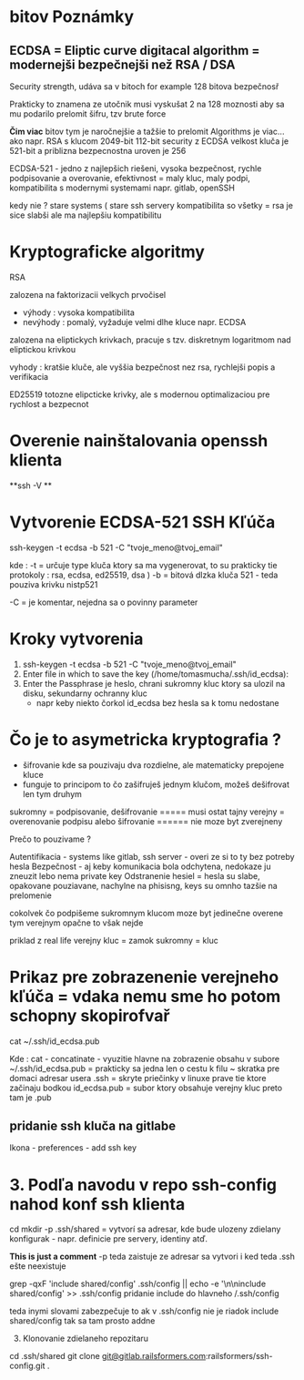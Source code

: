 # bitov Poznámky 

## ECDSA = Eliptic curve digitacal algorithm = modernejši bezpečnejši než RSA / DSA 

Security strength, udáva sa v bitoch for example 128 bitova bezpečnosř 

Prakticky to znamena ze utočnik musi vyskušat 2 na 128 moznosti aby sa mu podarilo prelomit šifru, tzv brute force 

**Čim viac** bitov tym je naročnejšie a tažšie to prelomit 
Algorithms je viac... ako napr. RSA s klucom 2049-bit 112-bit security 
z
ECDSA velkost kluča je 521-bit a priblizna bezpecnostna uroven je 256 

ECDSA-521 - jedno z najlepšich riešeni, vysoka bezpečnost, rychle podpisovanie a overovanie, efektivnost = maly kluc, maly podpi,
kompatibilita s modernymi systemami napr. gitlab, openSSH

kedy nie ? 
stare systems ( stare ssh servery 
kompatibilita so všetky = rsa je sice slabši ale ma najlepšiu kompatibilitu 

# Kryptograficke algoritmy 

RSA 

zalozena na faktorizacii velkych prvočisel 

  - výhody : vysoka kompatibilita
  - nevýhody : pomalý, vyžaduje velmi dlhe kluce napr.
ECDSA

zalozena na eliptickych krivkach, pracuje s tzv. diskretnym logaritmom nad eliptickou krivkou 

vyhody : kratšie kluče, ale vyššia bezpečnost nez rsa, rychlejši popis a verifikacia 

ED25519 
totozne elipcticke krivky, ale s modernou optimalizaciou pre rychlost a bezpecnot 

# Overenie nainštalovania openssh klienta 

**ssh -V ** 

# Vytvorenie ECDSA-521 SSH Kľúča

ssh-keygen -t ecdsa -b 521 -C "tvoje_meno@tvoj_email"

kde : -t = určuje type kluča ktory sa ma vygenerovat, to su prakticky tie protokoly : rsa, ecdsa, ed25519, dsa )
-b = bitová dlzka kluča 521 - teda pouziva krivku nistp521 

-C = je komentar, nejedna sa o povinny parameter 

# Kroky vytvorenia 

1. ssh-keygen -t ecdsa -b 521 -C "tvoje_meno@tvoj_email"
2. Enter file in which to save the key (/home/tomasmucha/.ssh/id_ecdsa): 
3. Enter the Passphrase je heslo, chrani sukromny kluc ktory sa ulozil na disku, sekundarny ochranny kluc
     - napr keby niekto čorkol id_ecdsa bez hesla sa k tomu nedostane 

# Čo je to asymetricka kryptografia ? 

- šifrovanie kde sa pouzivaju dva rozdielne, ale matematicky prepojene kluce
- funguje to principom to čo zašifruješ jednym klučom, možeš dešifrovat len tym druhym 

sukromny = podpisovanie, dešifrovanie  ===== musi ostat tajny 
verejny = overenovanie podpisu alebo šifrovanie ====== nie moze byt zverejneny 

Prečo to pouzivame ? 

Autentifikacia - systems like gitlab, ssh server - overi ze si to ty bez potreby hesla 
Bezpečnost - aj keby komunikacia bola odchytena, nedokaze ju zneuzit lebo nema private key 
Odstranenie hesiel = hesla su slabe, opakovane pouziavane, nachylne na phisisng, keys su omnho tazšie na prelomenie 

cokolvek čo podpišeme sukromnym klucom moze byt jedinečne overene tym verejnym 
opačne to však nejde 

priklad z real life 
verejny kluc = zamok 
sukromny = kluc 

# Prikaz pre zobrazenenie verejneho kľúča = vdaka nemu sme ho potom schopny skopirofvař 

cat ~/.ssh/id_ecdsa.pub

Kde : cat - concatinate - vyuzitie hlavne na zobrazenie obsahu v subore 
~/.ssh/id_ecdsa.pub = prakticky sa jedna len o cestu k filu
~ skratka pre domaci adresar usera 
.ssh = skryte priečinky v linuxe prave tie ktore začinaju bodkou 
id_ecdsa.pub = subor ktory obsahuje verejny kluc preto tam je .pub 

## pridanie ssh kluča na gitlabe 

Ikona - preferences - add ssh key 

# 3. Podľa navodu v repo ssh-config nahod konf ssh klienta 

cd 
mkdir -p .ssh/shared = vytvorí sa adresar, kde bude ulozeny zdielany konfigurak - napr. definicie pre servery, identiny atď. 

**This is just a comment** 
-p teda zaistuje ze adresar sa vytvori i ked teda .ssh ešte neexistuje 

grep -qxF 'include shared/config' .ssh/config || echo -e '\n\ninclude shared/config' >> .ssh/config
pridanie include do hlavneho /.ssh/config 

teda inymi slovami zabezpečuje to ak v .ssh/config nie je riadok include shared/config tak sa tam prosto addne 

3. Klonovanie zdielaneho repozitaru

cd .ssh/shared
git clone git@gitlab.railsformers.com:railsformers/ssh-config.git .





